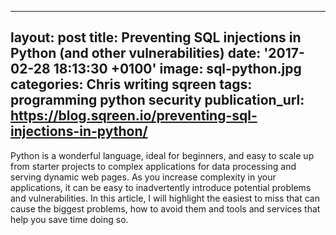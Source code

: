   - --
layout: post
title: Preventing SQL injections in Python (and other vulnerabilities)
date: '2017-02-28 18:13:30 +0100'
image: sql-python.jpg
categories: Chris writing sqreen
tags: programming python security
publication_url: https://blog.sqreen.io/preventing-sql-injections-in-python/
---

Python is a wonderful language, ideal for beginners, and easy to scale up from starter projects to complex applications for data processing and serving dynamic web pages. As you increase complexity in your applications, it can be easy to inadvertently introduce potential problems and vulnerabilities. In this article, I will highlight the easiest to miss that can cause the biggest problems, how to avoid them and tools and services that help you save time doing so.
